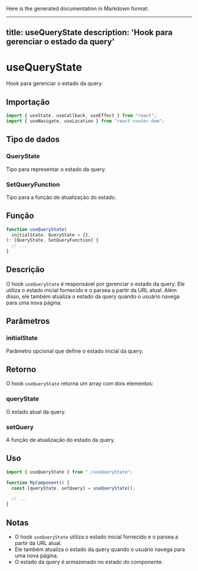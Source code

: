 Here is the generated documentation in Markdown format:

---
title: useQueryState
description: 'Hook para gerenciar o estado da query'
---

# useQueryState

Hook para gerenciar o estado da query.

## Importação

```jsx
import { useState, useCallback, useEffect } from "react";
import { useNavigate, useLocation } from "react-router-dom";
```

## Tipo de dados

### QueryState

Tipo para representar o estado da query.

### SetQueryFunction

Tipo para a função de atualização do estado.

## Função

```jsx
function useQueryState(
  initialState: QueryState = {},
): [QueryState, SetQueryFunction] {
  // ...
}
```

## Descrição

O hook `useQueryState` é responsável por gerenciar o estado da query. Ele utiliza o estado inicial fornecido e o parsea a partir da URL atual. Além disso, ele também atualiza o estado da query quando o usuário navega para uma nova página.

## Parâmetros

### initialState

Parâmetro opcional que define o estado inicial da query.

## Retorno

O hook `useQueryState` retorna um array com dois elementos:

### queryState

O estado atual da query.

### setQuery

A função de atualização do estado da query.

## Uso

```jsx
import { useQueryState } from "./useQueryState";

function MyComponent() {
  const [queryState, setQuery] = useQueryState();

  // ...
}
```

## Notas

* O hook `useQueryState` utiliza o estado inicial fornecido e o parsea a partir da URL atual.
* Ele também atualiza o estado da query quando o usuário navega para uma nova página.
* O estado da query é armazenado no estado do componente.